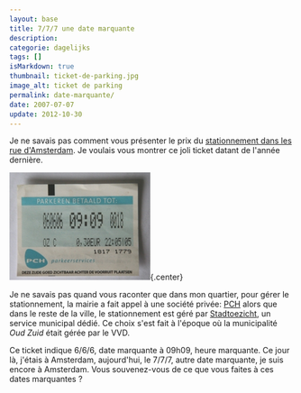 ```yaml
---
layout: base
title: 7/7/7 une date marquante
description: 
categorie: dagelijks
tags: []
isMarkdown: true
thumbnail: ticket-de-parking.jpg
image_alt: ticket de parking
permalink: date-marquante/
date: 2007-07-07
update: 2012-10-30
---
```


Je ne savais pas comment vous présenter le prix du [stationnement dans les rue d'Amsterdam](/a-amsterdam-se-garer-coute-cher). Je voulais vous montrer ce joli ticket datant de l'année dernière.

![ticket de parking](ticket-de-parking.jpg){.center}

Je ne savais pas quand vous raconter que dans mon quartier, pour gérer le stationnement, la mairie a fait appel à une société privée: [PCH](http://www.pch-parkeerservices.nl/index.php) alors que dans le reste de la ville, le stationnement est géré par [Stadtoezicht](http://www.stadstoezicht.amsterdam.nl), un service municipal dédié. Ce choix s'est fait à l'époque où la municipalité *Oud Zuid* était gérée par le VVD.

Ce ticket indique 6/6/6, date marquante à 09h09, heure marquante. Ce jour là, j'étais à Amsterdam, aujourd'hui, le 7/7/7, autre date marquante, je suis encore à Amsterdam. Vous souvenez-vous de ce que vous faites à ces dates marquantes ?
